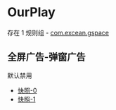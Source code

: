 # OurPlay

存在 1 规则组 - [com.excean.gspace](/src/apps/com.excean.gspace.ts)

## 全屏广告-弹窗广告

默认禁用

- [快照-0](https://i.gkd.li/import/13302890)
- [快照-1](https://i.gkd.li/import/13447122)

